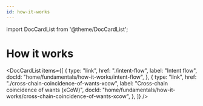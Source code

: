```yaml
---
id: how-it-works
---
```


import DocCardList from '@theme/DocCardList';

# How it works

<DocCardList
    items={[
        {
            type: "link",
            href: "./intent-flow",
            label: "Intent flow",
            docId: "home/fundamentals/how-it-works/intent-flow",
        },
        {
            type: "link",
            href: "./cross-chain-coincidence-of-wants-xcow",
            label: "Cross-chain coincidence of wants (xCoW)",
            docId: "home/fundamentals/how-it-works/cross-chain-coincidence-of-wants-xcow",
        },
    ]}
/>